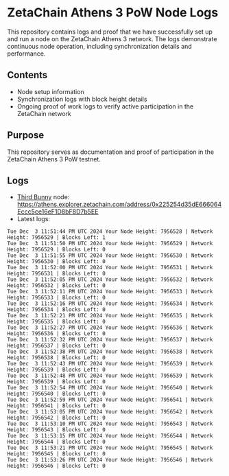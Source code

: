 # ZetaChain Athens 3 PoW Node Logs
This repository contains logs and proof that we have successfully set up and run a node on the ZetaChain Athens 3 network. The logs demonstrate continuous node operation, including synchronization details and performance.

## Contents
- Node setup information
- Synchronization logs with block height details
- Ongoing proof of work logs to verify active participation in the ZetaChain network

## Purpose
This repository serves as documentation and proof of participation in the ZetaChain Athens 3 PoW testnet.

## Logs

- [Third Bunny](https://thirdbunny.xyz/) node: https://athens.explorer.zetachain.com/address/0x225254d35dE666064Eccc5ce16eF1D8bF8D7b5EE
- Latest logs:
```
Tue Dec  3 11:51:44 PM UTC 2024 Your Node Height: 7956528 | Network Height: 7956529 | Blocks Left: 1
Tue Dec  3 11:51:50 PM UTC 2024 Your Node Height: 7956529 | Network Height: 7956529 | Blocks Left: 0
Tue Dec  3 11:51:55 PM UTC 2024 Your Node Height: 7956530 | Network Height: 7956530 | Blocks Left: 0
Tue Dec  3 11:52:00 PM UTC 2024 Your Node Height: 7956531 | Network Height: 7956531 | Blocks Left: 0
Tue Dec  3 11:52:05 PM UTC 2024 Your Node Height: 7956532 | Network Height: 7956532 | Blocks Left: 0
Tue Dec  3 11:52:11 PM UTC 2024 Your Node Height: 7956533 | Network Height: 7956533 | Blocks Left: 0
Tue Dec  3 11:52:16 PM UTC 2024 Your Node Height: 7956534 | Network Height: 7956534 | Blocks Left: 0
Tue Dec  3 11:52:21 PM UTC 2024 Your Node Height: 7956535 | Network Height: 7956535 | Blocks Left: 0
Tue Dec  3 11:52:27 PM UTC 2024 Your Node Height: 7956536 | Network Height: 7956536 | Blocks Left: 0
Tue Dec  3 11:52:32 PM UTC 2024 Your Node Height: 7956537 | Network Height: 7956537 | Blocks Left: 0
Tue Dec  3 11:52:38 PM UTC 2024 Your Node Height: 7956538 | Network Height: 7956538 | Blocks Left: 0
Tue Dec  3 11:52:43 PM UTC 2024 Your Node Height: 7956539 | Network Height: 7956539 | Blocks Left: 0
Tue Dec  3 11:52:48 PM UTC 2024 Your Node Height: 7956539 | Network Height: 7956539 | Blocks Left: 0
Tue Dec  3 11:52:54 PM UTC 2024 Your Node Height: 7956540 | Network Height: 7956540 | Blocks Left: 0
Tue Dec  3 11:52:59 PM UTC 2024 Your Node Height: 7956541 | Network Height: 7956541 | Blocks Left: 0
Tue Dec  3 11:53:05 PM UTC 2024 Your Node Height: 7956542 | Network Height: 7956542 | Blocks Left: 0
Tue Dec  3 11:53:10 PM UTC 2024 Your Node Height: 7956543 | Network Height: 7956543 | Blocks Left: 0
Tue Dec  3 11:53:15 PM UTC 2024 Your Node Height: 7956544 | Network Height: 7956544 | Blocks Left: 0
Tue Dec  3 11:53:21 PM UTC 2024 Your Node Height: 7956545 | Network Height: 7956545 | Blocks Left: 0
Tue Dec  3 11:53:26 PM UTC 2024 Your Node Height: 7956546 | Network Height: 7956546 | Blocks Left: 0
```
